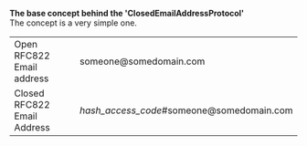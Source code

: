 <b>The base concept behind the 'ClosedEmailAddressProtocol' </b><br/>
The concept is a very simple one. <br/>
<table>
 <tr>
  <td>Open RFC822 Email address</td><td>someone@somedomain.com </td>
 </tr>
 <tr>
 <td>Closed RFC822 Email Address</td><td><i>hash_access_code</i>#someone@somedomain.com</td>
 </tr>
</table>
<br/>


